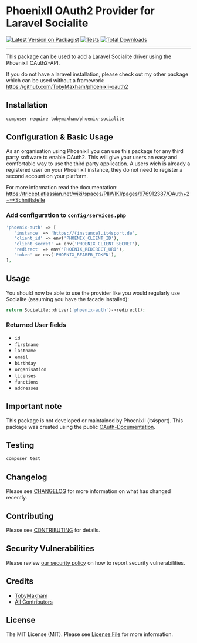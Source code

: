 # PhoenixII OAuth2 Provider for Laravel Socialite

[![Latest Version on Packagist](https://img.shields.io/packagist/v/tobymaxham/phoenix-socialite.svg?style=flat-square)](https://packagist.org/packages/tobymaxham/phoenix-socialite)
[![Tests](https://github.com/tobymaxham/phoenix-socialite/actions/workflows/run-tests.yml/badge.svg?branch=main)](https://github.com/tobymaxham/phoenix-socialite/actions/workflows/run-tests.yml)
[![Total Downloads](https://img.shields.io/packagist/dt/tobymaxham/phoenix-socialite.svg?style=flat-square)](https://packagist.org/packages/tobymaxham/phoenix-socialite)

---

This package can be used to add a Laravel Socialite driver using the PhoenixII OAuth2-API.

If you do not have a laravel installation, please check out my other package which can be used without a framework:
https://github.com/TobyMaxham/phoenixii-oauth2

## Installation

```bash
composer require tobymaxham/phoenix-socialite
```

## Configuration & Basic Usage

As an organisation using PhoenixII you can use this package for any third party software to enable OAuth2.
This will give your users an easy and comfortable way to use the third party application. A users wich is already
a registered user on your PhoenixII instance, they do not need to register a second account on your platform.

For more information read the documentation: https://tricept.atlassian.net/wiki/spaces/PIIWIKI/pages/976912387/OAuth+2+-+Schnittstelle

### Add configuration to `config/services.php`

```php
'phoenix-auth' => [
   'instance' => 'https://{instance}.it4sport.de',
   'client_id' => env('PHOENIX_CLIENT_ID'),  
   'client_secret' => env('PHOENIX_CLIENT_SECRET'),  
   'redirect' => env('PHOENIX_REDIRECT_URI'),
   'token' => env('PHOENIX_BEARER_TOKEN'),
],
```

## Usage

You should now be able to use the provider like you would regularly use Socialite (assuming you have the facade installed):

```php
return Socialite::driver('phoenix-auth')->redirect();
```

### Returned User fields

- ``id``
- ``firstname``
- ``lastname``
- ``email``
- ``birthday``
- ``organisation``
- ``licenses``
- ``functions``
- ``addresses``

## Important note

This package is not developed or maintained by PhoenixII (it4sport). This package was created using
the public [OAuth-Documentation](https://tricept.atlassian.net/wiki/spaces/PIIWIKI/pages/976912387/OAuth+2+-+Schnittstelle).

## Testing

```bash
composer test
```

## Changelog

Please see [CHANGELOG](CHANGELOG.md) for more information on what has changed recently.

## Contributing

Please see [CONTRIBUTING](.github/CONTRIBUTING.md) for details.

## Security Vulnerabilities

Please review [our security policy](../../security/policy) on how to report security vulnerabilities.

## Credits

- [TobyMaxham](https://github.com/TobyMaxham)
- [All Contributors](../../contributors)

## License

The MIT License (MIT). Please see [License File](LICENSE.md) for more information.
